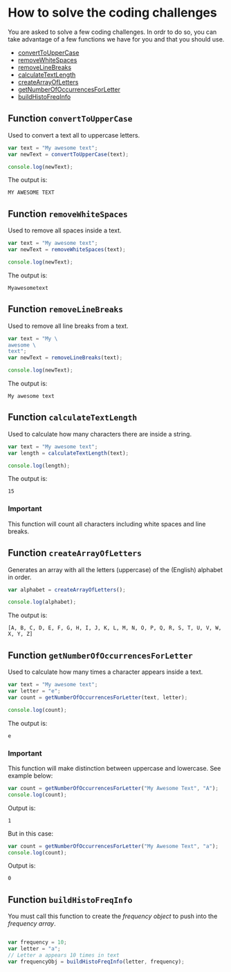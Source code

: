 # How to solve the coding challenges
You are asked to solve a few coding challenges. In ordr to do so, you can take advantage of a few functions we have for you and that you should use.

- [convertToUpperCase](#convertToUpperCase)
- [removeWhiteSpaces](#removeWhiteSpaces)
- [removeLineBreaks](#removeLineBreaks)
- [calculateTextLength](#calculateTextLength)
- [createArrayOfLetters](#createArrayOfLetters)
- [getNumberOfOccurrencesForLetter](#getNumberOfOccurrencesForLetter)
- [buildHistoFreqInfo](#buildHistoFreqInfo)

## Function `convertToUpperCase`
Used to convert a text all to uppercase letters.

```javascript
var text = "My awesome text";
var newText = convertToUpperCase(text);

console.log(newText);
```

The output is:

```
MY AWESOME TEXT
```

## Function `removeWhiteSpaces`
Used to remove all spaces inside a text.

```javascript
var text = "My awesome text";
var newText = removeWhiteSpaces(text);

console.log(newText);
```

The output is:

```
Myawesometext
```

## Function `removeLineBreaks`
Used to remove all line breaks from a text.

```javascript
var text = "My \
awesome \
text";
var newText = removeLineBreaks(text);

console.log(newText);
```

The output is:

```
My awesome text
```

## Function `calculateTextLength`
Used to calculate how many characters there are inside a string.

```javascript
var text = "My awesome text";
var length = calculateTextLength(text);

console.log(length);
```

The output is:

```
15
```

### Important
This function will count all characters including white spaces and line breaks.

## Function `createArrayOfLetters`
Generates an array with all the letters (uppercase) of the (English) alphabet in order.

```javascript
var alphabet = createArrayOfLetters();

console.log(alphabet);
```

The output is:

```
[A, B, C, D, E, F, G, H, I, J, K, L, M, N, O, P, Q, R, S, T, U, V, W, X, Y, Z]
```

## Function `getNumberOfOccurrencesForLetter`
Used to calculate how many times a character appears inside a text.

```javascript
var text = "My awesome text";
var letter = "e";
var count = getNumberOfOccurrencesForLetter(text, letter);

console.log(count);
```

The output is:

```
e
```

### Important
This function will make distinction between uppercase and lowercase. See example below:

```javascript
var count = getNumberOfOccurrencesForLetter("My Awesome Text", "A");
console.log(count);
```

Output is:

```
1
```

But in this case:

```javascript
var count = getNumberOfOccurrencesForLetter("My Awesome Text", "a");
console.log(count);
```

Output is:

```
0
```

## Function `buildHistoFreqInfo`
You must call this function to create the _frequency object_ to push into the _frequency array_.

```javascript

var frequency = 10;
var letter = "a";
// Letter a appears 10 times in text
var frequencyObj = buildHistoFreqInfo(letter, frequency);
```
